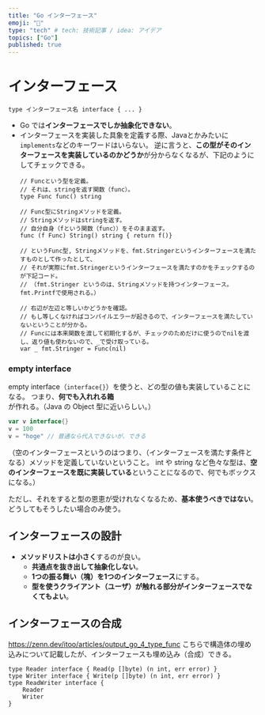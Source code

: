 ```yaml
---
title: "Go インターフェース"
emoji: "🕌"
type: "tech" # tech: 技術記事 / idea: アイデア
topics: ["Go"]
published: true
---
```


# インターフェース
`type インターフェース名 interface { ... }`
- Go では**インターフェースでしか抽象化できない**。
- インターフェースを実装した具象を定義する際、Javaとかみたいに`implements`などのキーワードはいらない。
  逆に言うと、**この型がそのインターフェースを実装しているのかどうか**が分からなくなるが、下記のようにしてチェックできる。
  ```go:インターフェースを満たすかチェック
  // Funcという型を定義。
  // それは、stringを返す関数（func）。
  type Func func() string

  // Func型にStringメソッドを定義。
  // Stringメソッドはstringを返す。
  // 自分自身（fという関数（func））をそのまま返す。
  func (f Func) String() string { return f()}

  // というFunc型, Stringメソッドを、fmt.Stringerというインターフェースを満たすものとして作ったとして、
  // それが実際にfmt.Stringerというインターフェースを満たすのかをチェックするのが下記コード。
  // （fmt.Stringer というのは、Stringメソッドを持つインターフェース。fmt.Printfで使用される。）

  // 右辺が左辺と等しいかどうかを確認。
  // もし等しくなければコンパイルエラーが起きるので、インターフェースを満たしていないということが分かる。
  // Funcには本来関数を渡して初期化するが、チェックのためだけに使うのでnilを渡し、返り値も使わないので、_で受け取っている。
  var _ fmt.Stringer = Func(nil)
  ```

### empty interface

empty interface（`interface{}`）を使うと、どの型の値も実装していることになる。
つまり、**何でも入れれる箱**が作れる。（Java の Object 型に近いらしい。）

```go
var v interface{}
v = 100
v = "hoge" // 普通なら代入できないが、できる
```

（空のインターフェースというのはつまり、（インターフェースを満たす条件となる）メソッドを定義していないということ。
int や string など色々な型は、**空のインターフェースを既に実装している**ということになるので、何でもボックスになる。）

ただし、それをすると型の恩恵が受けれなくなるため、**基本使うべきではない**。どうしてもそうしたい場合のみ使う。

## インターフェースの設計
- **メソッドリストは小さく**するのが良い。
  - **共通点を抜き出して抽象化しない**。
  - **1つの振る舞い（塊）を1つのインターフェース**にする。
  - **型を使うクライアント（ユーザ）が触れる部分がインターフェースでなくてもよい**。

## インターフェースの合成
https://zenn.dev/itoo/articles/output_go_4_type_func
こちらで構造体の埋め込みについて記載したが、インターフェースも埋め込み（合成）できる。

```go:インターフェースの合成
type Reader interface { Read(p []byte) (n int, err error) }
type Writer interface { Write(p []byte) (n int, err error) }
type ReadWriter interface { 
	Reader
	Writer
}
```